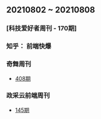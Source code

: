 
## 20210802 ~ 20210808
### [科技爱好者周刊 - 170期]


### 知乎： 前端快爆


### 奇舞周刊
* [408期](https://weekly.75.team/issue408.html)


### 政采云前端周刊
* [145期](https://weekly.zoo.team/detail/145)